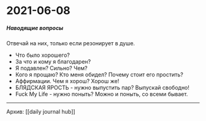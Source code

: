 # 2021-06-08



##### Наводящие вопросы
Отвечай на них, только если резонирует в душе.
- Что было хорошего?
- За что и кому я благодарен?
- Я подавлен? Сильно? Чем?
- Кого я прощаю? Кто меня обидел? Почему стоит его простить?
- Аффирмации. Чем я хорош? Хорош же!
- БЛЯДСКАЯ ЯРОСТЬ - нужно выпустить пар? Выпускай свободно!
- Fuck My Life - нужно поныть? Можно и поныть, со всеми бывает.

***
Архив: [[daily journal hub]]